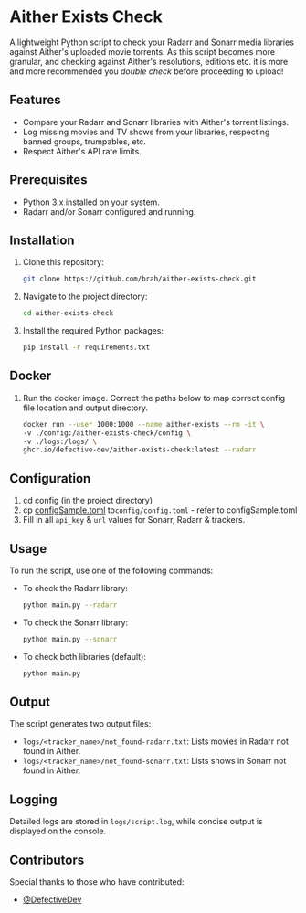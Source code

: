# Aither Exists Check

A lightweight Python script to check your Radarr and Sonarr media libraries against Aither's uploaded movie torrents.
As this script becomes more granular, and checking against Aither's resolutions, editions etc. it is more and more recommended you *double check* before proceeding to upload!

## Features

- Compare your Radarr and Sonarr libraries with Aither's torrent listings.
- Log missing movies and TV shows from your libraries, respecting banned groups, trumpables, etc.
- Respect Aither's API rate limits.

## Prerequisites

- Python 3.x installed on your system.
- Radarr and/or Sonarr configured and running.

## Installation

1. Clone this repository:

   ```bash
   git clone https://github.com/brah/aither-exists-check.git
   ```

2. Navigate to the project directory:

   ```bash
   cd aither-exists-check
   ```

3. Install the required Python packages:

   ```bash
   pip install -r requirements.txt
   ```

## Docker
1. Run the docker image. Correct the paths below to map correct config file location and output directory.
    ```bash
    docker run --user 1000:1000 --name aither-exists --rm -it \
    -v ./config:/aither-exists-check/config \
    -v ./logs:/logs/ \
    ghcr.io/defective-dev/aither-exists-check:latest --radarr
    ```

## Configuration

1. cd config (in the project directory)
2. cp [configSample.toml](config/configSample.toml) to`config/config.toml` - refer to configSample.toml
3. Fill in all `api_key` & `url` values for Sonarr, Radarr & trackers.

## Usage

To run the script, use one of the following commands:

- To check the Radarr library:

  ```bash
  python main.py --radarr
  ```

- To check the Sonarr library:

  ```bash
  python main.py --sonarr
  ```

- To check both libraries (default):

  ```bash
  python main.py
  ```

## Output

The script generates two output files:

- `logs/<tracker_name>/not_found-radarr.txt`: Lists movies in Radarr not found in Aither.
- `logs/<tracker_name>/not_found-sonarr.txt`: Lists shows in Sonarr not found in Aither.

## Logging

Detailed logs are stored in `logs/script.log`, while concise output is displayed on the console.

## Contributors

Special thanks to those who have contributed:

- [@DefectiveDev](https://github.com/defectivedev)
